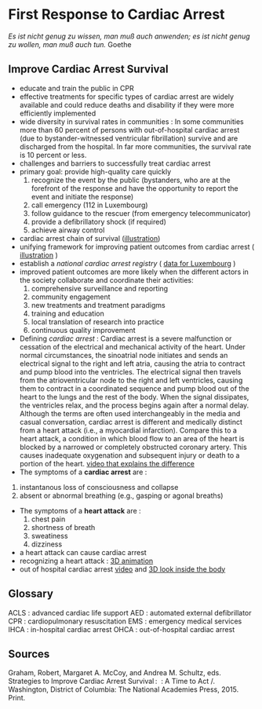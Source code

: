 # First Response to Cardiac Arrest

<em>Es ist nicht genug zu wissen, man muß auch anwenden; es ist nicht genug zu wollen, man muß auch tun.</em> Goethe

## Improve Cardiac Arrest Survival

- educate and train the public in CPR
- effective treatments for specific types of cardiac arrest are widely available and could reduce deaths and disability if they were more efficiently implemented
- wide diversity in survival rates in communities : In some communities more than 60 percent of persons with out-of-hospital cardiac arrest (due to bystander-witnessed ventricular fibrillation) survive and are discharged from the hospital. In far more communities, the survival rate is 10 percent or less.
- challenges and barriers to successfully treat cardiac arrest
- primary goal: provide high-quality care quickly
  1. recognize the event by the public (bystanders, who are at the forefront of the response and have the opportunity to report the event and initiate the response)
  2. call emergency (112 in Luxembourg)
  3. follow guidance to the rescuer (from emergency telecommunicator)
  4. provide a defibrillatory shock (if required)
  5. achieve airway control
- cardiac arrest chain of survival ([illustration](https://www.aed.us/blog/wp-content/uploads/2019/03/chain-of-survival.png))
- unifying framework for improving patient outcomes from cardiac arrest ( [illustration](https://nap.nationalacademies.org/openbook/23695/xhtml/images/img-18-1.jpg) )
- establish a <em>national cardiac arrest registry</em> ( [data for Luxembourg](https://112.public.lu/dam-assets/fr/publications/rapports/ohca/ohca-rapport-annuel-2021-english-v30-clean.pdf) ) 
- improved patient outcomes are more likely when the different actors in the society collaborate and coordinate their activities:
  1. comprehensive surveillance and reporting
  2. community engagement
  3. new treatments and treatment paradigms
  4. training and education
  5. local translation of research into practice
  6. continuous quality improvement
-  Defining <em>cardiac arrest</em> : Cardiac arrest is a severe malfunction or cessation of the electrical and mechanical activity of the heart. Under normal circumstances, the sinoatrial node initiates and sends an electrical signal to the right and left atria, causing the atria to contract and pump blood into the ventricles. The electrical signal then travels from the atrioventricular node to the right and left ventricles, causing them to contract in a coordinated sequence and pump blood out of the heart to the lungs and the rest of the body. When the signal dissipates, the ventricles relax, and the process begins again after a normal delay. Although the terms are often used interchangeably in the media and casual conversation, cardiac arrest is different and medically distinct from a heart attack (i.e., a myocardial infarction). Compare this to a heart attack, a condition in which blood flow to an area of the heart is blocked by a narrowed or completely obstructed coronary artery. This causes inadequate oxygenation and subsequent injury or death to a portion of the heart. [video that explains the difference](https://www.youtube.com/watch?v=KPKLq-LQjbc)
-  The symptoms of a **cardiac arrest** are : 
  1. instantanous loss of consciousness and collapse
  2. absent or abnormal breathing (e.g., gasping or agonal breaths)
- The symptoms of a **heart attack** are :
  1. chest pain
  2. shortness of breath
  3. sweatiness
  4. dizziness
- a heart attack can cause cardiac arrest
- recognizing a heart attack : [3D animation](https://www.youtube.com/watch?v=Lj7gM6eIDu0)
- out of hospital cardiac arrest [video](https://www.youtube.com/watch?v=J8jbwRHrN4o) and [3D look inside the body](https://www.youtube.com/watch?v=DUaxt8OlT3o)

## Glossary

ACLS : advanced cardiac life support
AED : automated external defibrillator
CPR : cardiopulmonary resuscitation
EMS : emergency medical services
IHCA : in-hospital cardiac arrest
OHCA : out-of-hospital cardiac arrest


## Sources

Graham, Robert, Margaret A. McCoy, and Andrea M. Schultz, eds. Strategies to Improve Cardiac Arrest Survival :  : A Time to Act /. Washington, District of Columbia: The National Academies Press, 2015. Print.




